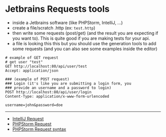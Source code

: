 # Jetbrains Requests tools

* inside a Jetbrains software (like PHPStorm, IntelliJ, ...)
* create a file/scratch .http (ex: `test.http`)
* then write some requests (post/get)
  (and the result you are expecting if you want to).
  This is quite good if you are making tests
  for your api.
* a file is looking this this but you should use
  the generation tools to add some requests (and
  you can also see some examples inside the
  editor)

```http request
# example of GET request
# get user "test"
GET http://localhost:80/api/user/test
Accept: application/json

### (example of POST request)
### Login (it's like you are submitting a login form, you
### provide an username and a password to login)
POST http://localhost:80/api/user/login
Content-Type: application/x-www-form-urlencoded

username=john&password=doe
```

<hr class="sr">

* [IntelliJ Request](https://www.jetbrains.com/help/idea/http-client-in-product-code-editor.html)
* [PHPStorm Request](https://www.jetbrains.com/help/phpstorm/http-client-in-product-code-editor.html)
* [PHPStorm Request syntax](https://www.jetbrains.com/help/phpstorm/exploring-http-syntax.html)